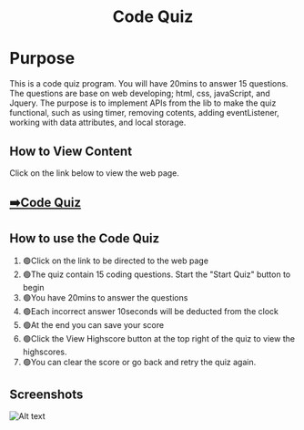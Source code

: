 <h1 align="center">Code Quiz

# Purpose
This is a code quiz program. You will have 20mins to answer 15 questions. The questions are base on web developing; html, css, javaScript, and Jquery. 
The purpose is to implement APIs from the lib to make the quiz functional, such as using timer, removing cotents, adding eventListener, working with data attributes, and local storage.

## How to View Content
Click on the link below to view the web page.
  
  
<a href="https://sophoanmeas.github.io/Carleton-University-Web-Dev/04-Web-APIs/Develop/index.html" target="_blank"><h2>➡️Code Quiz</a>

## How to use the Code Quiz
  <ol>
    <li>🟢Click on the link to be directed to the web page</li>
  <li>🟢The quiz contain 15 coding questions. Start the "Start Quiz" button to begin</li>
  <li>🟢You have 20mins to answer the questions </li>
    <li>🟢Each incorrect answer 10seconds will be deducted from the clock</li>
    <li>🟢At the end you can save your score</li>
    <li>🟢Click the View Highscore button at the top right of the quiz to view the highscores.</li>
    <li>🟢You can clear the score or go back and retry the quiz again.</li>
  </ol>
  
## Screenshots
![Alt text](https://github.com/SophoanMeas/Carleton-University-Web-Dev/blob/main/04-Web-APIs/Develop/assets/img/screenshot.png)
